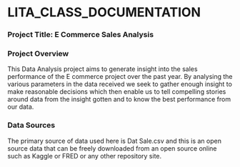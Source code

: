 # LITA_CLASS_DOCUMENTATION

### Project Title: E Commerce Sales Analysis

### Project Overview
This Data Analysis project aims to generate insight into the sales performance of the E commerce project over the past year.
By analysing the various parameters in the data received we seek to gather enough insight to make reasonable decisions which
then enable us to tell compelling stories around data from the insight gotten and to know the best performance from our data.

### Data Sources
The primary source of data used here is Dat Sale.csv and this is an open source data that can be freely downloaded from an 
open source online such as Kaggle or FRED or any other repository site.
